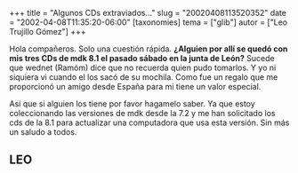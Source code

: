 +++
title = "Algunos CDs extraviados..."
slug = "20020408113520352"
date = "2002-04-08T11:35:20-06:00"
[taxonomies]
tema = ["glib"]
autor = ["Leo Trujillo Gómez"]
+++

Hola compañeros.
Solo una cuestión rápida. **¿Alguien por allí se quedó con mis tres CDs
de mdk 8.1 el pasado sábado en la junta de León?** Sucede que wednet
(Ramóm) dice que no recuerda quien pudo tomarlos. Y yo ni siquiera vi
cuando el los sacó de su mochila. Como fue un regalo que me proporcionó
un amigo desde España para mi tiene un valor especial.

Asi que si alguien los tiene por favor hagamelo saber. Ya que estoy
coleccionando las versiones de mdk desde la 7.2 y me han solicitado los
cds de la 8.1 para actualizar una computadora que usa esta versión.
Sin más un saludo a todos.

LEO
---
